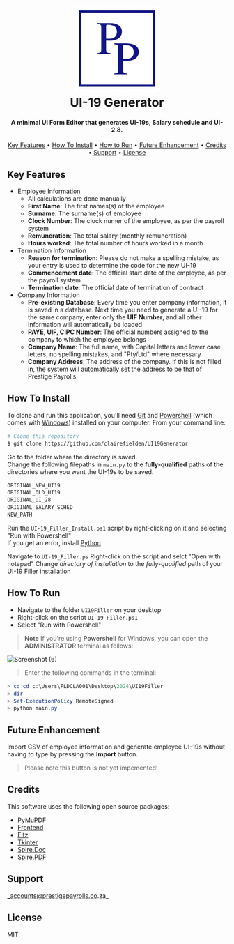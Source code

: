
<h1 align="center">
  <br>
  <img src="documents/LOGO.JPG" alt="UI-19 Generator" width="200"></a>
  <br>
  UI-19 Generator
  <br>
</h1>

<h4 align="center">A minimal UI Form Editor that generates UI-19s, Salary schedule and UI-2.8.</h4>

<p align="center">
  <a href="#key-features">Key Features</a> •
  <a href="#how-to-install">How To Install</a> •
  <a href="#how-to-run">How to Run</a> •
  <a href="#enhancement">Future Enhancement</a> •
  <a href="#credits">Credits</a> •
  <a href="#support">Support</a> •
  <a href="#license">License</a>
</p>

## Key Features

* Employee Information
  - All calculations are done manually
  - __First Name__: The first names(s) of the employee
  - __Surname__: The surname(s) of employee
  - __Clock Number__: The clock numer of the employee, as per the payroll system
  - __Remuneration__: The total salary (monthly remuneration)
  - __Hours worked__: The total number of hours worked in a month
* Termination Information
  - __Reason for termination__: Please do not make a spelling mistake, as your entry is used to determine the code for the new UI-19
  - __Commencement date__: The official start date of the employee, as per the payroll system
  - __Termination date__: The official date of termination of contract
* Company Information
  - __Pre-existing Database__: Every time you enter company information, it is saved in a database. Next time you need to generate a UI-19 for the same company, enter only the __UIF Number__, and all other information will automatically be loaded
  - __PAYE, UIF, CIPC Number__: The official numbers assigned to the company to which the employee belongs
  - __Company Name__: The full name, with Capital letters and lower case letters, no spelling mistakes, and "Pty/Ltd" where necessary
  - __Company Address__: The address of the company. If this is not filled in, the system will automatically set the address to be that of Prestige Payrolls 

## How To Install

To clone and run this application, you'll need [Git](https://git-scm.com) and [Powershell](https://learn.microsoft.com/en-us/powershell/module/microsoft.powershell.core/about/about_scripts?view=powershell-7.4) (which comes with [Windows](https://learn.microsoft.com/en-us/powershell/scripting/windows-powershell/starting-windows-powershell?view=powershell-7.4)) installed on your computer. From your command line:

```bash
# Clone this repository
$ git clone https://github.com/clairefielden/UI19Generator
```
Go to the folder where the directory is saved. \
Change the following filepaths in ```main.py``` to the **fully-qualified** paths of the directories where you want the UI-19s to be saved.
```python 
ORIGINAL_NEW_UI19
ORIGINAL_OLD_UI19
ORIGINAL_UI_28
ORIGINAL_SALARY_SCHED
NEW_PATH
```
Run the ```UI-19_Filler_Install.ps1``` script by right-clicking on it and selecting "Run with Powershell" \
If you get an error, install [Python](https://www.python.org/downloads/) 

Navigate to ```UI-19_Filler.ps```
Right-click on the script and selct "Open with notepad"
Change _directory of installation_ to the *fully-qualified* path of your UI-19 Filler installation

## How To Run

* Navigate to the folder ```UI19Filler``` on your desktop
* Right-click on the script ```UI-19_Filler.ps1```
* Select "Run with Powershell"

> **Note**
> If you're using **Powershell** for Windows, you can open the **ADMINISTRATOR** terminal as follows:

![Screenshot (6)](https://github.com/user-attachments/assets/678a5084-bde6-4617-a5ae-dde80beb413a)


> Enter the following commands in the terminal:
```powershell
> cd cd c:\Users\FLDCLA001\Desktop\2024\UI19Filler
> dir
> Set-ExecutionPolicy RemoteSigned
> python main.py
```

## Future Enhancement

Import CSV of employee information and generate employee UI-19s without having to type by pressing the **Import** button.
> Please note this button is not yet impemented!

## Credits

This software uses the following open source packages:

- [PyMuPDF](https://pymupdf.readthedocs.io/en/latest/)
- [Frontend](https://pypi.org/project/frontend/)
- [Fitz](https://github.com/chjj/marked)
- [Tkinter](https://docs.python.org/3/library/tkinter.html)
- [Spire.Doc](https://pypi.org/project/Spire.Doc/)
- [Spire.PDF](https://pypi.org/project/Spire.Pdf/10.1.1/)

## Support

_accounts@prestigepayrolls.co.za_

## License

MIT

